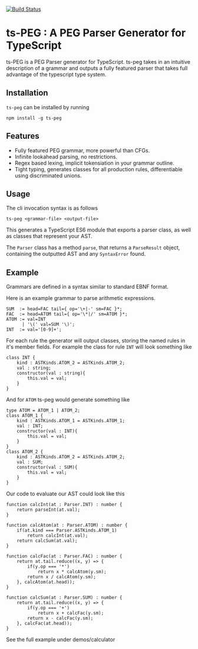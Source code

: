 [![Build Status](https://travis-ci.com/EoinDavey/ts-PEG.svg?branch=master)](https://travis-ci.com/EoinDavey/ts-PEG)

# ts-PEG : A PEG Parser Generator for TypeScript

ts-PEG is a PEG Parser generator for TypeScript. ts-peg takes in an intuitive description of a grammar and outputs a fully featured parser that takes full advantage of the typescript type system.

## Installation

`ts-peg` can be installed by running

```
npm install -g ts-peg
```

## Features

- Fully featured PEG grammar, more powerful than CFGs.
- Infinite lookahead parsing, no restrictions.
- Regex based lexing, implicit tokensiation in your grammar outline.
- Tight typing, generates classes for all production rules, differentiable using discriminated unions.

## Usage

The cli invocation syntax is as follows

`ts-peg <grammar-file> <output-file>`

This generates a TypeScript ES6 module that exports a parser class, as well as classes that represent your AST.

The `Parser` class has a method `parse`, that returns a `ParseResult` object, containing the outputted AST and any `SyntaxError` found.

## Example

Grammars are defined in a syntax similar to standard EBNF format.

Here is an example grammar to parse arithmetic expressions.

```
SUM  := head=FAC tail={ op='\+|-' sm=FAC }*;
FAC  := head=ATOM tail={ op='\*|/' sm=ATOM }*;
ATOM := val=INT
      | '\(' val=SUM '\)';
INT  := val='[0-9]+';
```

For each rule the generator will output classes, storing the named rules in it's member fields.
For example the class for rule `INT` will look something like

```
class INT {
    kind : ASTKinds.ATOM_2 = ASTKinds.ATOM_2;
    val : string;
    constructor(val : string){
        this.val = val;
    }
}
```

And for `ATOM` ts-peg would generate something like
```
type ATOM = ATOM_1 | ATOM_2;
class ATOM_1 {
    kind : ASTKinds.ATOM_1 = ASTKinds.ATOM_1;
    val : INT;
    constructor(val : INT){
        this.val = val;
    }
}
class ATOM_2 {
    kind : ASTKinds.ATOM_2 = ASTKinds.ATOM_2;
    val : SUM;
    constructor(val : SUM){
        this.val = val;
    }
}
```

Our code to evaluate our AST could look like this

```
function calcInt(at : Parser.INT) : number {
    return parseInt(at.val);
}

function calcAtom(at : Parser.ATOM) : number {
    if(at.kind === Parser.ASTKinds.ATOM_1)
        return calcInt(at.val);
    return calcSum(at.val);
}

function calcFac(at : Parser.FAC) : number {
    return at.tail.reduce((x, y) => {
        if(y.op === '*')
            return x * calcAtom(y.sm);
        return x / calcAtom(y.sm);
    }, calcAtom(at.head));
}

function calcSum(at : Parser.SUM) : number {
    return at.tail.reduce((x, y) => {
        if(y.op === '+')
            return x + calcFac(y.sm);
        return x - calcFac(y.sm);
    }, calcFac(at.head));
}
```

See the full example under demos/calculator
